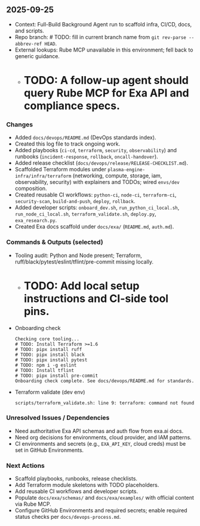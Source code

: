 <!--
Explainer: Rolling activity log for DevOps work. Append under a dated H2 section.
Capture commands, outputs, artifacts, unresolved issues, next actions, and dependencies.
-->

## 2025-09-25

- Context: Full-Build Background Agent run to scaffold infra, CI/CD, docs, and scripts.
- Repo branch: # TODO: fill in current branch name from `git rev-parse --abbrev-ref HEAD`.
- External lookups: Rube MCP unavailable in this environment; fell back to generic guidance.
  - # TODO: A follow-up agent should query Rube MCP for Exa API and compliance specs.

### Changes
- Added `docs/devops/README.md` (DevOps standards index).
- Created this log file to track ongoing work.
- Added playbooks (`ci-cd`, `terraform`, `security`, `observability`) and runbooks (`incident-response`, `rollback`, `oncall-handover`).
- Added release checklist (`docs/devops/release/RELEASE-CHECKLIST.md`).
- Scaffolded Terraform modules under `plasma-engine-infra/infra/terraform` (networking, compute, storage, iam, observability, security) with explainers and TODOs; wired `envs/dev` composition.
- Created reusable CI workflows: `python-ci`, `node-ci`, `terraform-ci`, `security-scan`, `build-and-push`, `deploy`, `rollback`.
- Added developer scripts: `onboard_dev.sh`, `run_python_ci_local.sh`, `run_node_ci_local.sh`, `terraform_validate.sh`, `deploy.py`, `exa_research.py`.
- Created Exa docs scaffold under `docs/exa/` (`README.md`, `auth.md`).

### Commands & Outputs (selected)
- Tooling audit: Python and Node present; Terraform, ruff/black/pytest/eslint/tflint/pre-commit missing locally.
  - # TODO: Add local setup instructions and CI-side tool pins.

- Onboarding check

  ```
  Checking core tooling...
  # TODO: Install Terraform >=1.6
  # TODO: pipx install ruff
  # TODO: pipx install black
  # TODO: pipx install pytest
  # TODO: npm i -g eslint
  # TODO: Install tflint
  # TODO: pipx install pre-commit
  Onboarding check complete. See docs/devops/README.md for standards.
  ```

- Terraform validate (dev env)

  ```
  scripts/terraform_validate.sh: line 9: terraform: command not found
  ```

### Unresolved Issues / Dependencies
- Need authoritative Exa API schemas and auth flow from exa.ai docs.
- Need org decisions for environments, cloud provider, and IAM patterns.
- CI environments and secrets (e.g., `EXA_API_KEY`, cloud creds) must be set in GitHub Environments.

### Next Actions
- Scaffold playbooks, runbooks, release checklists.
- Add Terraform module skeletons with TODO placeholders.
- Add reusable CI workflows and developer scripts.
- Populate `docs/exa/schemas/` and `docs/exa/examples/` with official content via Rube MCP.
- Configure GitHub Environments and required secrets; enable required status checks per `docs/devops-process.md`.


